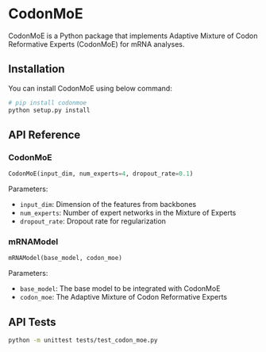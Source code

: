 # CodonMoE

CodonMoE is a Python package that implements Adaptive Mixture of Codon Reformative Experts (CodonMoE) for mRNA analyses.

## Installation

You can install CodonMoE using below command:

```bash
# pip install codonmoe
python setup.py install
```

## API Reference

### CodonMoE

```python
CodonMoE(input_dim, num_experts=4, dropout_rate=0.1)
```

Parameters:
- `input_dim`: Dimension of the features from backbones
- `num_experts`: Number of expert networks in the Mixture of Experts
- `dropout_rate`: Dropout rate for regularization

### mRNAModel

```python
mRNAModel(base_model, codon_moe)
```

Parameters:
- `base_model`: The base model to be integrated with CodonMoE
- `codon_moe`: The Adaptive Mixture of Codon Reformative Experts

## API Tests

```bash
python -m unittest tests/test_codon_moe.py
```
